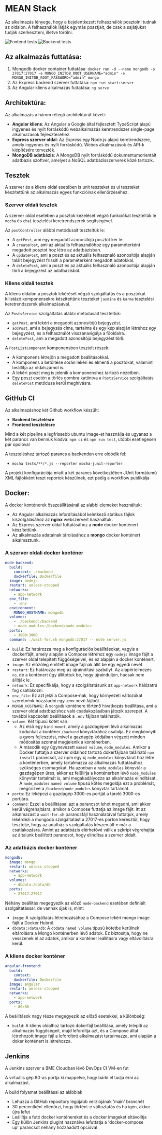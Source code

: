 # MEAN Stack

Az alkalmazás lényege, hogy a bejelentkezett felhasználók posztolni tudnak az oldalon. A felhasználók látják egymás posztjait, de csak a sajátjukat tudják szerkeszteni, illetve törölni.

![Fontend tests](https://github.com/Parziwal/MEAN-stack/actions/workflows/backend.yml/badge.svg)
![Backend tests](https://github.com/Parziwal/MEAN-stack/actions/workflows/node.js.yml/badge.svg)

## Az alkalmazás futtatása:

1. Mongodb docker container futtatása:
   `docker run -d --name mongodb -p 27017:27017 -e MONGO_INITDB_ROOT_USERNAME="admin" -e MONGO_INITDB_ROOT_PASSWORD="admin" mongo`
2. Az Express backend szerver futtatása:
   `npm run start:server`
3. Az Angular kliens alkalmazás futtatása:
   `ng serve`

## Architektúra:

Az alkalmazás a három rétegű architektúrát követi:

- **Angular kliens**: Az Angular a Google által fejlesztett TypeScript alapú ingyenes és nyílt forráskódú webalkalmazás keretrendszer single-page alkalmazások fejlesztéséhez. 
- **Express szerver oldal**: Az Express egy Node.js alapú keretrendszere, amely ingyenes és nyílt forráskódú. Webes alkalmazások és API-k kiépítésére tervezték.
- **MongoDB adatbázis**: A MongoDB nyílt forráskódú dokumentumorientált adatbázis szoftver, amelyet a NoSQL adatbázisszerverek közé tartozik.


## Tesztek

A szerver és a kliens oldal esetében is unit teszteket és ui teszteket készítettünk az alkalmazás egyes funkcióinak ellenőrzéséhez.

### Szerver oldali tesztek

A szerver oldal esetében a posztok kezelését végző funkciókat teszteltük le `mocha` és `chai` tesztelési keretrendszerek segítségével.

Az `postController` alábbi metódusait teszteltük le:

- A `getPost`, ami egy megadott azonosítójú posztot kér le.
- A `createPost`, ami az aktuális felhasználóhoz egy paraméterként megadott posztot hoz létre az adatbázisban.
- A `updatePost`, ami a poszt és az aktuális felhasználó azonosítója alapján talált bejegyzést frissíti a paraméterként megadott adatokkal.
- A `deletePost`, ami a poszt és az aktuális felhasználó azonosítója alapján törli a bejegyzést az adatbázisból.

### Kliens oldali tesztek

A kliens oldalon a posztok lekérését végző szolgáltatás és a posztokat kilistázó komponensekre készítettünk teszteket `jasmine` és `karma` tesztelési keretrendszerek alkalmazásával.

Az `PostsService` szolgáltatás alábbi metódusait teszteltük:

- `getPost`, ami lekéri a megadott azonosítójú bejegyzést.
- `addPost`, ami a bejegyzés címe, tartalma és egy kép alapján létrehoz egy bejegyzést, és a felhasználót visszanavigálja a főoldalra.
- `deletePost`, ami a megadott azonosítójú bejegyzést törli.

A `PostListComponent` komponensben tesztelt részek:

- A komponens létrejön a megadott beállításokkal.
- A komponens a betöltése során lekéri és elmenti a posztokat, valamint beállítja az oldalszámot is.
- A lekért poszt meg is jelenik a komponenshez tartozó nézetben.
- Egy poszt esetén a törlés gombra kattintva a `PostsService` szolgáltatás `deletePost` metódusa kerül meghívásra.

## GitHub CI

Az alkalmazáshoz két Github workflow készült:
  - **Backend tesztelésre**
  - **Frontend tesztelésre**

Mind a két pipeline a legfrissebb ubuntu image-et használja és ugyanaz a két parancs van bennük kiadva: `npm ci` és `npm run test`, utóbbi esetlegesen pár opcióval

A teszteléshez tartozó parancs a backenden erre oldódik fel:
- `mocha tests/**/*.js --reporter mocha-junit-reporter`

A projekt konfigurációja miatt a két parancs következtében JUnit formátumú XML fájlokként teszt reportok készülnek, ezt pedig a workflow publikálja

## Docker:

A docker konténerek összeállításánál az alábbi elemeket használtuk:

- Az Angular alkalmazás lefordításából keletkező statikus fájlok kiszolgálásához az **nginx** webszervert használtuk.
- Az Express szerver oldal futtatásához a **node** docker konténert készítettünk.
- Az alkalmazás adatainak tárolásához a **mongo** docker konténert alkalmaztunk.

### A szerver oldali docker konténer

```yaml
node-backend:
  build:
    context: ./backend
    dockerfile: Dockerfile
  image: nodejs
  restart: unless-stopped
  networks:
    - app-network
  env_file:
    - .env
  environment:
    MONGO_HOSTNAME: mongodb
  volumes:
    - ./backend:/backend
    - node_modules:/backend/node_modules
  ports:
    - 3000:3000
  command: ./wait-for.sh mongodb:27017 -- node server.js
```

- `build`: Ez határozza meg a konfigurációs beállításokat, vagyis a dockerfájlt, amely alapján a Compose létrehoz egy `nodejs` image fájlt a szerver oldal telepített függőségeivel, és ez alapján a docker konténert.
- `image`: Az előzőleg említett image fájlnak állít be egy egyedi nevet.
- `restart`: Ez határozza meg az újraindítási szabályt. Az alapértelmezés `no`, de a konténert úgy állítottuk be, hogy újrainduljon, hacsak nem állítják le.
- `network`: Ez specifikálja, hogy a szolgáltatásunk az `app-network` hálózatra fog csatlakozni.
- `env_file`: Ez azt jelzi a Compose-nak, hogy környezeti változókat szeretnénk hozzáadni egy .env nevű fájlból.
- `MONGO_HOSTNAME`: A `mongodb` konténere történő hivatkozás beállítása, ami a szerver oldal adatbázishoz való csatlakozásában játszik szerepet. A további kapcsolati beállítások a `.env` fájlban találhatók.
- `volume`: Két típusú kötet van:
   - Az első egy `bind mount`, amely a gazdagépen lévő alkalmazás kódunkat a konténer `/backend` könyvtárához csatolja. Ez megkönnyíti a gyors fejlesztést, mivel a gazdagép kódjában végzett minden módosítás azonnal megjelenik a konténerben.
   - A második egy úgynevezett `named volume`, `node_modules`. Amikor a Docker futtatja a szerver oldalhoz tartozó dokerfájlban található `npm install` parancsot, az npm egy új `node_modules` könyvtárat hoz létre a konténerben, amely tartalmazza az alkalmazás futtatásához szükséges csomagokat. Ha azonban a `node_modules` könyvtár a gazdagépen üres, akkor ez felülírja a konténerben lévő `node_modules` könyvtár tartalmát is, ami megakadályozza az alkalmazás elindítását. A `node_modules` `named volume` típusú kötés megoldja ezt a problémát, megőrizve a `/backend/node_modules` könyvtár tartalmát.
- `ports`: Ez leképezi a gazdagép 3000-es portját a tároló 3000-es portjára.
- `command`: Ezzel a beállítással azt a parancsot lehet megadni, ami akkor kerül végrehajtásra, amikor a Compose futtatja az image fájlt. Itt az alkalmazást a `wait-for.sh` parancsfájl használatával futtatjuk, amely lekérdezi a mongodb szolgáltatást a 27017-es porton keresztül, hogy tesztelje, hogy az adatbázis szolgáltatás készen áll-e már a csatlakozásra. Amint az adatbázis elérhetővé válik a szkript végrehajtja az általunk beállított parancsot, hogy elindítsa a szerver oldalt.

### Az adatbázis docker konténer

```yaml
mongodb:
  image: mongo
  restart: unless-stopped
  networks:
    - app-network
  volumes:
    - dbdata:/data/db
  ports:
    - 27017:27017
```

Néhány beállítás megegyezik az előző `node-backend` esetében definiált szolgáltatással, de vannak újak is, mint:

- `image`: A szolgáltatás létrehozásához a Compose lekéri mongo image fájlt a Docker Hubról.
- `dbdata:/data/db`: A `dbdata` `named volume` típusú kötetbe kerülnek eltárolásra a Mongo konténerben lévő adatok. Ez biztosítja, hogy ne vesszenek el az adatok, amikor a konténer leállításra vagy eltávolításra kerül.

### A kliens docker konténer

```yaml
angular-frontend:
  build:
    context: .
    dockerfile: Dockerfile
  image: angular
  restart: unless-stopped
  networks:
    - app-network
  ports:
    - 80:80
```

A beállítások nagy része megegyezik az előző esetekkel, a különbség:

- `build`: A kliens oldalhoz tartozó dokerfájl beállítása, amely telepíti az alkalmazás függőségeit, majd lefordítja azt, és a Compose által létrehozott image fájl a lefordított alkalmazást tartalmazza, ami alapján a doker konténert is létrehozza.

## Jenkins

A Jenkins szerver a BME Cloudban lévő DevOps CI VM-en fut

A virtuális gép 80-as portja ki mappelve, hogy bárki el tudja érni az alkalmazást.

A build folyamat beállításai az alábbiak
  - Lehúzza a GitHub repository legújabb verziójának 'main' branchét
  - 30 percentként ellenőrzi, hogy történt-e változtatás és ha igen, akkor újra lefut
  - Leállítja a futó docker konténereket és a docker imageket eltávolítja
  - Egy külön Jenkins plugint használva lefuttatja a 'docker-compose up' parancsot néhány hozzáadott opcióval
